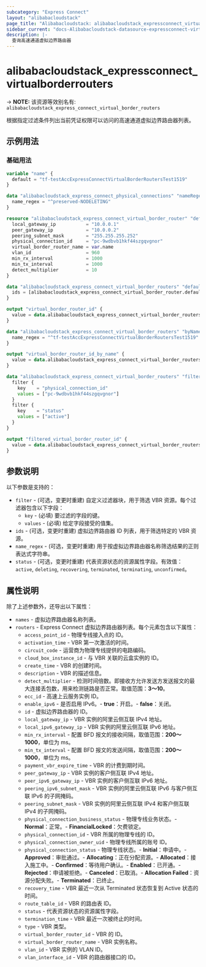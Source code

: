 ```yaml
---
subcategory: "Express Connect"
layout: "alibabacloudstack"
page_title: "Alibabacloudstack: alibabacloudstack_expressconnect_virtualborderrouters"
sidebar_current: "docs-Alibabacloudstack-datasource-expressconnect-virtualborderrouters"
description: |- 
  查询高速通道虚拟边界路由器
---
```


# alibabacloudstack_expressconnect_virtualborderrouters
-> **NOTE:** 该资源等效别名有: `alibabacloudstack_express_connect_virtual_border_routers`

根据指定过滤条件列出当前凭证权限可以访问的高速通道虚拟边界路由器列表。

## 示例用法

### 基础用法

```terraform
variable "name" {
  default = "tf-testAccExpressConnectVirtualBorderRoutersTest1519"
}

data "alibabacloudstack_express_connect_physical_connections" "nameRegex" {
  name_regex = "^preserved-NODELETING"
}

resource "alibabacloudstack_express_connect_virtual_border_router" "default" {
  local_gateway_ip           = "10.0.0.1"
  peer_gateway_ip            = "10.0.0.2"
  peering_subnet_mask        = "255.255.255.252"
  physical_connection_id     = "pc-9wdbvb1hkf44szgqvgnor"
  virtual_border_router_name = var.name
  vlan_id                    = 960
  min_rx_interval            = 1000
  min_tx_interval            = 1000
  detect_multiplier          = 10
}

data "alibabacloudstack_express_connect_virtual_border_routers" "default" {
  ids = [alibabacloudstack_express_connect_virtual_border_router.default.id]
}

output "virtual_border_router_id" {
  value = data.alibabacloudstack_express_connect_virtual_border_routers.default.routers.0.id
}

data "alibabacloudstack_express_connect_virtual_border_routers" "byName" {
  name_regex = "^tf-testAccExpressConnectVirtualBorderRoutersTest1519"
}

output "virtual_border_router_id_by_name" {
  value = data.alibabacloudstack_express_connect_virtual_border_routers.byName.routers.0.id
}

data "alibabacloudstack_express_connect_virtual_border_routers" "filtered" {
  filter {
    key    = "physical_connection_id"
    values = ["pc-9wdbvb1hkf44szgqvgnor"]
  }
  filter {
    key    = "status"
    values = ["active"]
  }
}

output "filtered_virtual_border_router_id" {
  value = data.alibabacloudstack_express_connect_virtual_border_routers.filtered.routers.0.id
}
```

## 参数说明

以下参数是支持的：

* `filter` - (可选，变更时重建) 自定义过滤器块，用于筛选 VBR 资源。每个过滤器包含以下字段：
  * `key` - (必填) 要过滤的字段的键。
  * `values` - (必填) 给定字段接受的值集。
* `ids` - (可选，变更时重建) 虚拟边界路由器 ID 列表，用于筛选特定的 VBR 资源。
* `name_regex` - (可选，变更时重建) 用于按虚拟边界路由器名称筛选结果的正则表达式字符串。
* `status` - (可选，变更时重建) 代表资源状态的资源属性字段。有效值：`active`, `deleting`, `recovering`, `terminated`, `terminating`, `unconfirmed`。

## 属性说明

除了上述参数外，还导出以下属性：

* `names` - 虚拟边界路由器名称列表。
* `routers` - Express Connect 虚拟边界路由器列表。每个元素包含以下属性：
  * `access_point_id` - 物理专线接入点的 ID。
  * `activation_time` - VBR 第一次激活的时间。
  * `circuit_code` - 运营商为物理专线提供的电路编码。
  * `cloud_box_instance_id` - 与 VBR 关联的云盒实例的 ID。
  * `create_time` - VBR 的创建时间。
  * `description` - VBR 的描述信息。
  * `detect_multiplier` - 检测时间倍数。即接收方允许发送方发送报文的最大连接丢包数，用来检测链路是否正常。取值范围：**3～10**。
  * `ecc_id` - 高速上云服务实例 ID。
  * `enable_ipv6` - 是否启用 IPv6。- **true**：开启。- **false**：关闭。
  * `id` - 虚拟边界路由器的 ID。
  * `local_gateway_ip` - VBR 实例的阿里云侧互联 IPv4 地址。
  * `local_ipv6_gateway_ip` - VBR 实例的阿里云侧互联 IPv6 地址。
  * `min_rx_interval` - 配置 BFD 报文的接收间隔，取值范围：**200～1000**，单位为 ms。
  * `min_tx_interval` - 配置 BFD 报文的发送间隔，取值范围：**200～1000**，单位为 ms。
  * `payment_vbr_expire_time` - VBR 的计费到期时间。
  * `peer_gateway_ip` - VBR 实例的客户侧互联 IPv4 地址。
  * `peer_ipv6_gateway_ip` - VBR 实例的客户侧互联 IPv6 地址。
  * `peering_ipv6_subnet_mask` - VBR 实例的阿里云侧互联 IPv6 与客户侧互联 IPv6 的子网掩码。
  * `peering_subnet_mask` - VBR 实例的阿里云侧互联 IPv4 和客户侧互联 IPv4 的子网掩码。
  * `physical_connection_business_status` - 物理专线业务状态。- **Normal**：正常。- **FinancialLocked**：欠费锁定。
  * `physical_connection_id` - VBR 所属的物理专线的 ID。
  * `physical_connection_owner_uid` - 物理专线所属的账号 ID。
  * `physical_connection_status` - 物理专线状态。- **Initial**：申请中。- **Approved**：审批通过。- **Allocating**：正在分配资源。- **Allocated**：接入施工中。- **Confirmed**：等待用户确认。- **Enabled**：已开通。- **Rejected**：申请被拒绝。- **Canceled**：已取消。- **Allocation Failed**：资源分配失败。- **Terminated**：已终止。
  * `recovery_time` - VBR 最近一次从 Terminated 状态恢复到 Active 状态的时间。
  * `route_table_id` - VBR 的路由表 ID。
  * `status` - 代表资源状态的资源属性字段。
  * `termination_time` - VBR 最近一次被终止的时间。
  * `type` - VBR 类型。
  * `virtual_border_router_id` - VBR 的 ID。
  * `virtual_border_router_name` - VBR 实例名称。
  * `vlan_id` - VBR 实例的 VLAN ID。
  * `vlan_interface_id` - VBR 的路由器接口的 ID。